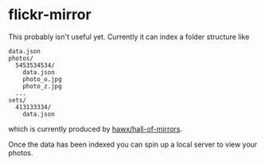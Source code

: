 # flickr-mirror

This probably isn't useful yet. Currently it can index a folder structure like

```
data.json
photos/
  5453534534/
    data.json
    photo_o.jpg
    photo_z.jpg
  ...
sets/
  413133334/
    data.json
```

which is currently produced by [hawx/hall-of-mirrors][].

Once the data has been indexed you can spin up a local server to view your photos.

[hawx/hall-of-mirrors]: https://github.com/hawx/hall-of-mirrors/
